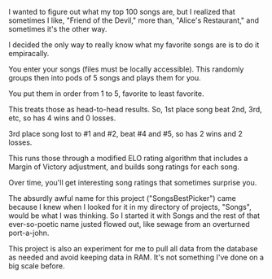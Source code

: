 I wanted to figure out what my top 100 songs are, but I realized that sometimes I like, "Friend of the Devil," more than, "Alice's Restaurant," and sometimes it's the other way.

I decided the only way to really know what my favorite songs are is to do it empiracally.

You enter your songs (files must be locally accessible).  This randomly groups then into pods of 5 songs and plays them for you.

You put them in order from 1 to 5, favorite to least favorite.

This treats those as head-to-head results.  So, 1st place song beat 2nd, 3rd, etc, so has 4 wins and 0 losses.  

3rd place song lost to #1 and #2, beat #4 and #5, so has 2 wins and 2 losses.

This runs those through a modified ELO rating algorithm that includes a Margin of Victory adjustment, and builds song ratings for each song.

Over time, you'll get interesting song ratings that sometimes surprise you.

The absurdly awful name for this project ("SongsBestPicker") came because I knew when I looked for it in my directory of projects, "Songs", would be what I was thinking.  So I started it with Songs and the rest of that ever-so-poetic name justed flowed out, like sewage from an overturned port-a-john.

This project is also an experiment for me to pull all data from the database as needed and avoid keeping data in RAM.  It's not something I've done on a big scale before.
